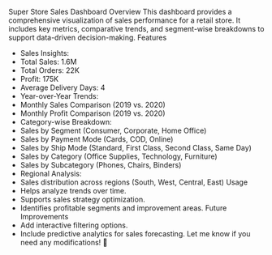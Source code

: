 Super Store Sales Dashboard 
Overview
This dashboard provides a comprehensive visualization of sales performance for a retail store. It includes key metrics, comparative trends, and segment-wise breakdowns to support data-driven decision-making.
Features
- Sales Insights:
- Total Sales: 1.6M
- Total Orders: 22K
- Profit: 175K
- Average Delivery Days: 4
- Year-over-Year Trends:
- Monthly Sales Comparison (2019 vs. 2020)
- Monthly Profit Comparison (2019 vs. 2020)
- Category-wise Breakdown:
- Sales by Segment (Consumer, Corporate, Home Office)
- Sales by Payment Mode (Cards, COD, Online)
- Sales by Ship Mode (Standard, First Class, Second Class, Same Day)
- Sales by Category (Office Supplies, Technology, Furniture)
- Sales by Subcategory (Phones, Chairs, Binders)
- Regional Analysis:
- Sales distribution across regions (South, West, Central, East)
Usage
- Helps analyze trends over time.
- Supports sales strategy optimization.
- Identifies profitable segments and improvement areas.
Future Improvements
- Add interactive filtering options.
- Include predictive analytics for sales forecasting.
Let me know if you need any modifications! 🚀
